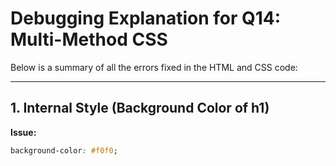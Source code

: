 # Debugging Explanation for Q14: Multi-Method CSS

Below is a summary of all the errors fixed in the HTML and CSS code:

---

## 1. Internal Style (Background Color of h1)

**Issue:**

```css
background-color: #f0f0;
```
